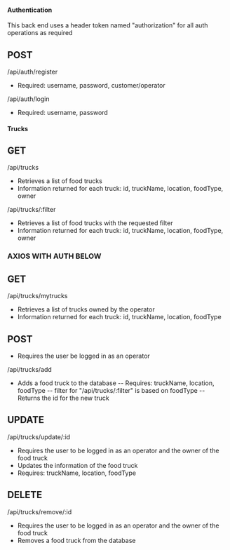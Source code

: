 #### Authentication ####

This back end uses a header token named "authorization" for all auth operations as required

## POST ##

/api/auth/register

- Required: username, password, customer/operator

/api/auth/login

- Required: username, password

#### Trucks ####

## GET ##

/api/trucks

- Retrieves a list of food trucks
- Information returned for each truck: id, truckName, location, foodType, owner

/api/trucks/:filter

- Retrieves a list of food trucks with the requested filter
- Information returned for each truck: id, truckName, location, foodType, owner

### AXIOS WITH AUTH BELOW ###

## GET ##

/api/trucks/mytrucks

- Retrieves a list of trucks owned by the operator
- Information returned for each truck: id, truckName, location, foodType

## POST ##

- Requires the user be logged in as an operator

/api/trucks/add

- Adds a food truck to the database
-- Requires: truckName, location, foodType
-- filter for "/api/trucks/:filter" is based on foodType
-- Returns the id for the new truck

## UPDATE ##

/api/trucks/update/:id

- Requires the user to be logged in as an operator and the owner of the food truck
- Updates the information of the food truck
- Requires: truckName, location, foodType

## DELETE ##

/api/trucks/remove/:id

- Requires the user to be logged in as an operator and the owner of the food truck
- Removes a food truck from the database